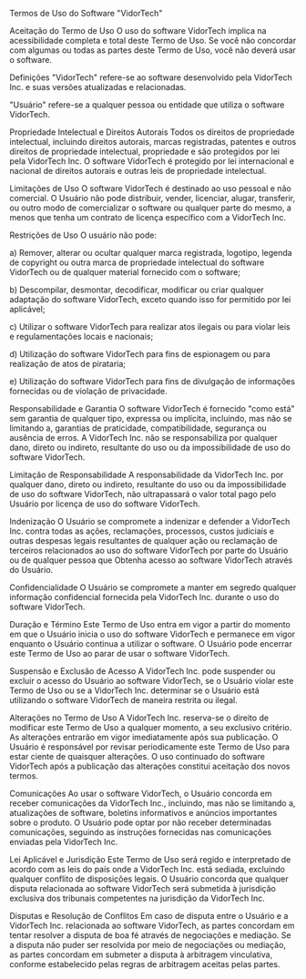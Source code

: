 Termos de Uso do Software "VidorTech"

Aceitação do Termo de Uso
O uso do software VidorTech implica na acessibilidade completa e total deste Termo de Uso. Se você não concordar com algumas ou todas as partes deste Termo de Uso, você não deverá usar o software.

Definições
"VidorTech" refere-se ao software desenvolvido pela VidorTech Inc. e suas versões atualizadas e relacionadas.

"Usuário" refere-se a qualquer pessoa ou entidade que utiliza o software VidorTech.

Propriedade Intelectual e Direitos Autorais
Todos os direitos de propriedade intelectual, incluindo direitos autorais, marcas registradas, patentes e outros direitos de propriedade intelectual, propriedade e são protegidos por lei pela VidorTech Inc. O software VidorTech é protegido por lei internacional e nacional de direitos autorais e outras leis de propriedade intelectual.

Limitações de Uso
O software VidorTech é destinado ao uso pessoal e não comercial. O Usuário não pode distribuir, vender, licenciar, alugar, transferir, ou outro modo de comercializar o software ou qualquer parte do mesmo, a menos que tenha um contrato de licença específico com a VidorTech Inc.

Restrições de Uso
O usuário não pode:

a) Remover, alterar ou ocultar qualquer marca registrada, logotipo, legenda de copyright ou outra marca de propriedade intelectual do software VidorTech ou de qualquer material fornecido com o software;

b) Descompilar, desmontar, decodificar, modificar ou criar qualquer adaptação do software VidorTech, exceto quando isso for permitido por lei aplicável;

c) Utilizar o software VidorTech para realizar atos ilegais ou para violar leis e regulamentações locais e nacionais;

d) Utilização do software VidorTech para fins de espionagem ou para realização de atos de pirataria;

e) Utilização do software VidorTech para fins de divulgação de informações fornecidas ou de violação de privacidade.

Responsabilidade e Garantia
O software VidorTech é fornecido "como está" sem garantia de qualquer tipo, expressa ou implícita, incluindo, mas não se limitando a, garantias de praticidade, compatibilidade, segurança ou ausência de erros. A VidorTech Inc. não se responsabiliza por qualquer dano, direto ou indireto, resultante do uso ou da impossibilidade de uso do software VidorTech.

Limitação de Responsabilidade
A responsabilidade da VidorTech Inc. por qualquer dano, direto ou indireto, resultante do uso ou da impossibilidade de uso do software VidorTech, não ultrapassará o valor total pago pelo Usuário por licença de uso do software VidorTech.

Indenização
O Usuário se compromete a indenizar e defender a VidorTech Inc. contra todas as ações, reclamações, processos, custos judiciais e outras despesas legais resultantes de qualquer ação ou reclamação de terceiros relacionados ao uso do software VidorTech por parte do Usuário ou de qualquer pessoa que Obtenha acesso ao software VidorTech através do Usuário.

Confidencialidade
O Usuário se compromete a manter em segredo qualquer informação confidencial fornecida pela VidorTech Inc. durante o uso do software VidorTech.

Duração e Término
Este Termo de Uso entra em vigor a partir do momento em que o Usuário inicia o uso do software VidorTech e permanece em vigor enquanto o Usuário continua a utilizar o software. O Usuário pode encerrar este Termo de Uso ao parar de usar o software VidorTech.

Suspensão e Exclusão de Acesso
A VidorTech Inc. pode suspender ou excluir o acesso do Usuário ao software VidorTech, se o Usuário violar este Termo de Uso ou se a VidorTech Inc. determinar se o Usuário está utilizando o software VidorTech de maneira restrita ou ilegal.

Alterações no Termo de Uso
A VidorTech Inc. reserva-se o direito de modificar este Termo de Uso a qualquer momento, a seu exclusivo critério. As alterações entrarão em vigor imediatamente após sua publicação. O Usuário é responsável por revisar periodicamente este Termo de Uso para estar ciente de quaisquer alterações. O uso continuado do software VidorTech após a publicação das alterações constitui aceitação dos novos termos.

Comunicações
Ao usar o software VidorTech, o Usuário concorda em receber comunicações da VidorTech Inc., incluindo, mas não se limitando a, atualizações de software, boletins informativos e anúncios importantes sobre o produto. O Usuário pode optar por não receber determinadas comunicações, seguindo as instruções fornecidas nas comunicações enviadas pela VidorTech Inc.

Lei Aplicável e Jurisdição
Este Termo de Uso será regido e interpretado de acordo com as leis do país onde a VidorTech Inc. está sediada, excluindo qualquer conflito de disposições legais. O Usuário concorda que qualquer disputa relacionada ao software VidorTech será submetida à jurisdição exclusiva dos tribunais competentes na jurisdição da VidorTech Inc.

Disputas e Resolução de Conflitos
Em caso de disputa entre o Usuário e a VidorTech Inc. relacionada ao software VidorTech, as partes concordam em tentar resolver a disputa de boa fé através de negociações e mediação. Se a disputa não puder ser resolvida por meio de negociações ou mediação, as partes concordam em submeter a disputa à arbitragem vinculativa, conforme estabelecido pelas regras de arbitragem aceitas pelas partes.

